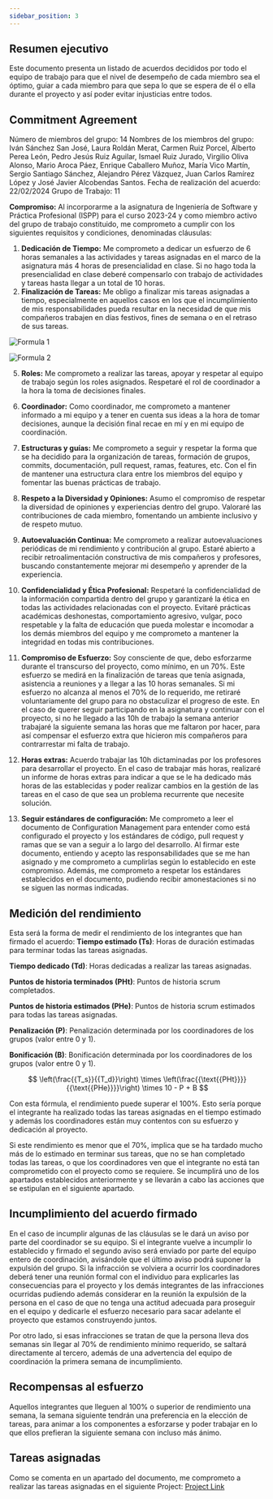 ```yaml
---
sidebar_position: 3
---
```


## Resumen ejecutivo

Este documento presenta un listado de acuerdos decididos por todo el equipo de trabajo para que el nivel de desempeño de cada miembro sea el óptimo, guiar a cada miembro para que sepa lo que se espera de él o ella durante el proyecto y así poder evitar injusticias entre todos.

## Commitment Agreement

Número de miembros del grupo: 14
Nombres de los miembros del grupo: Iván Sánchez San José, Laura Roldán Merat, Carmen Ruiz Porcel, Alberto Perea León, Pedro Jesús Ruiz Aguilar, Ismael Ruiz Jurado, Virgilio Oliva Alonso, Mario Aroca Páez, Enrique Caballero Muñoz, María Vico Martín, Sergio Santiago Sánchez, Alejandro Pérez Vázquez, Juan Carlos Ramírez López y José Javier Alcobendas Santos.
Fecha de realización del acuerdo: 22/02/2024
Grupo de Trabajo: 11

**Compromiso:**
Al incorporarme a la asignatura de Ingeniería de Software y Práctica Profesional (ISPP) para el curso 2023-24 y como miembro activo del grupo de trabajo constituido, me comprometo a cumplir con los siguientes requisitos y condiciones, denominadas cláusulas:

1. **Dedicación de Tiempo:** Me comprometo a dedicar un esfuerzo de 6 horas semanales a las actividades y tareas asignadas en el marco de la asignatura más 4 horas de presencialidad en clase. Si no hago toda la presencialidad en clase deberé compensarlo con trabajo de actividades y tareas hasta llegar a un total de 10 horas.
2. **Finalización de Tareas:** Me obligo a finalizar mis tareas asignadas a tiempo, especialmente en aquellos casos en los que el incumplimiento de mis responsabilidades pueda resultar en la necesidad de que mis compañeros trabajen en días festivos, fines de semana o en el retraso de sus tareas.

![Formula 1](/img/formula1_commitment_agreement.png)

![Formula 2](/img/formula2_commitment_agreement.png)

5. **Roles:** Me comprometo a realizar las tareas, apoyar y respetar al equipo de trabajo según los roles asignados. Respetaré el rol de coordinador a la hora la toma de decisiones finales.

6. **Coordinador:** Como coordinador, me comprometo a mantener informado a mi equipo y a tener en cuenta sus ideas a la hora de tomar decisiones, aunque la decisión final recae en mí y en mi equipo de coordinación.

7. **Estructuras y guías:** Me comprometo a seguir y respetar la forma que se ha decidido para la organización de tareas, formación de grupos, commits, documentación, pull request, ramas, features, etc. Con el fin de mantener una estructura clara entre los miembros del equipo y fomentar las buenas prácticas de trabajo.

8. **Respeto a la Diversidad y Opiniones:** Asumo el compromiso de respetar la diversidad de opiniones y experiencias dentro del grupo. Valoraré las contribuciones de cada miembro, fomentando un ambiente inclusivo y de respeto mutuo.

9. **Autoevaluación Continua:** Me comprometo a realizar autoevaluaciones periódicas de mi rendimiento y contribución al grupo. Estaré abierto a recibir retroalimentación constructiva de mis compañeros y profesores, buscando constantemente mejorar mi desempeño y aprender de la experiencia.

10. **Confidencialidad y Ética Profesional:** Respetaré la confidencialidad de la información compartida dentro del grupo y garantizaré la ética en todas las actividades relacionadas con el proyecto. Evitaré prácticas académicas deshonestas, comportamiento agresivo, vulgar, poco respetable y la falta de educación que pueda molestar e incomodar a los demás miembros del equipo y me comprometo a mantener la integridad en todas mis contribuciones.

11. **Compromiso de Esfuerzo:** Soy consciente de que, debo esforzarme durante el transcurso del proyecto, como mínimo, en un 70%. Este esfuerzo se medirá en la finalización de tareas que tenía asignada, asistencia a reuniones y a llegar a las 10 horas semanales. Si mi esfuerzo no alcanza al menos el 70% de lo requerido, me retiraré voluntariamente del grupo para no obstaculizar el progreso de este. En el caso de querer seguir participando en la asignatura y continuar con el proyecto, si no he llegado a las 10h de trabajo la semana anterior trabajaré la siguiente semana las horas que me faltaron por hacer, para así compensar el esfuerzo extra que hicieron mis compañeros para contrarrestar mi falta de trabajo.

12. **Horas extras:** Acuerdo trabajar las 10h dictaminadas por los profesores para desarrollar el proyecto. En el caso de trabajar más horas, realizaré un informe de horas extras para indicar a que se le ha dedicado más horas de las establecidas y poder realizar cambios en la gestión de las tareas en el caso de que sea un problema recurrente que necesite solución.

13. **Seguir estándares de configuración:** Me comprometo a leer el documento de Configuration Management para entender como está configurado el proyecto y los estándares de código, pull request y ramas que se van a seguir a lo largo del desarrollo. Al firmar este documento, entiendo y acepto las responsabilidades que se me han asignado y me comprometo a cumplirlas según lo establecido en este compromiso. Además, me comprometo a respetar los estándares establecidos en el documento, pudiendo recibir amonestaciones si no se siguen las normas indicadas.

## Medición del rendimiento

Esta será la forma de medir el rendimiento de los integrantes que han firmado el acuerdo:
**Tiempo estimado (Ts)**: Horas de duración estimadas para terminar todas las tareas asignadas.

**Tiempo dedicado (Td)**: Horas dedicadas a realizar las tareas asignadas.

**Puntos de historia terminados (PHt)**: Puntos de historia scrum completados.

**Puntos de historia estimados (PHe)**: Puntos de historia scrum estimados para todas las tareas asignadas.

**Penalización (P)**: Penalización determinada por los coordinadores de los grupos (valor entre 0 y 1).

**Bonificación (B)**: Bonificación determinada por los coordinadores de los grupos (valor entre 0 y 1).

$$
\left(\frac{{T_s}}{{T_d}}\right) \times \left(\frac{{\text{{PHt}}}}{{\text{{PHe}}}}\right) \times 10 - P + B
$$

Con esta fórmula, el rendimiento puede superar el 100%. Esto sería porque el integrante ha realizado todas las tareas asignadas en el tiempo estimado y además los coordinadores están muy contentos con su esfuerzo y dedicación al proyecto.

Si este rendimiento es menor que el 70%, implica que se ha tardado mucho más de lo estimado en terminar sus tareas, que no se han completado todas las tareas, o que los coordinadores ven que el integrante no está tan comprometido con el proyecto como se requiere. Se incumplirá uno de los apartados establecidos anteriormente y se llevarán a cabo las acciones que se estipulan en el siguiente apartado.

## Incumplimiento del acuerdo firmado

En el caso de incumplir algunas de las cláusulas se le dará un aviso por parte del coordinador se su equipo. Si el integrante vuelve a incumplir lo establecido y firmado el segundo aviso será enviado por parte del equipo entero de coordinación, avisándole que el último aviso podrá suponer la expulsión del grupo. Si la infracción se volviera a ocurrir los coordinadores deberá tener una reunión formal con el individuo para explicarles las consecuencias para el proyecto y los demás integrantes de las infracciones ocurridas pudiendo además considerar en la reunión la expulsión de la persona en el caso de que no tenga una actitud adecuada para proseguir en el equipo y dedicarle el esfuerzo necesario para sacar adelante el proyecto que estamos construyendo juntos.

Por otro lado, si esas infracciones se tratan de que la persona lleva dos semanas sin llegar al 70% de rendimiento mínimo requerido, se saltará directamente al tercero, además de una advertencia del equipo de coordinación la primera semana de incumplimiento.

## Recompensas al esfuerzo

Aquellos integrantes que lleguen al 100% o superior de rendimiento una semana, la semana siguiente tendrán una preferencia en la elección de tareas, para animar a los componentes a esforzarse y poder trabajar en lo que ellos prefieran la siguiente semana con incluso más ánimo.

## Tareas asignadas

Como se comenta en un apartado del documento, me comprometo a realizar las tareas asignadas en el siguiente Project: [Project Link](https://github.com/orgs/Aparking/projects/2/views/1)
